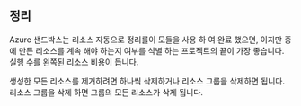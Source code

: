 ## <a name="clean-up"></a>정리

Azure 샌드박스는 리소스 자동으로 정리를이 모듈을 사용 하 여 완료 했으면, 이지만 중에 만든 리소스를 계속 해야 하는지 여부를 식별 하는 프로젝트의 끝이 가장 좋습니다. 실행 수를 왼쪽된 리소스 비용이 듭니다. 

생성한 모든 리소스를 제거하려면 하나씩 삭제하거나 리소스 그룹을 삭제하면 됩니다. 리소스 그룹을 삭제 하면 그룹의 모든 리소스가 삭제 됩니다.
